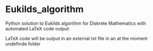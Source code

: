 # Eukilds_algorithm
Python solution to Eukilds algorithm for Diskrete Mathematics with automated LaTeX code output

LaTeX code will be output in an external txt file in an at the moment undefinde folder

